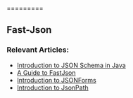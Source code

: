 =========

## Fast-Json

### Relevant Articles:
- [Introduction to JSON Schema in Java](http://www.nklkarthi.com/introduction-to-json-schema-in-java)
- [A Guide to FastJson](http://www.nklkarthi.com/????????)
- [Introduction to JSONForms](http://www.nklkarthi.com/introduction-to-jsonforms)
- [Introduction to JsonPath](http://www.nklkarthi.com/guide-to-jayway-jsonpath)

